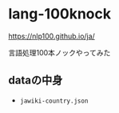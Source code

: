 # lang-100knock

<https://nlp100.github.io/ja/>

言語処理100本ノックやってみた

## dataの中身

* `jawiki-country.json`
